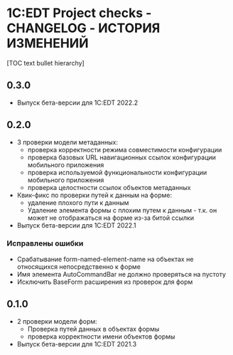 # 1С:EDT Project checks - CHANGELOG - ИСТОРИЯ ИЗМЕНЕНИЙ

[TOC text bullet hierarchy]

## 0.3.0

- Выпуск бета-версии для 1C:EDT 2022.2


## 0.2.0

- 3 проверки модели метаданных:
   - проверка корректности режима совместимости конфигурации
   - проверка базовых URL навигационных ссылок конфигурации мобильного приложения
   - проверка используемой функциональности конфигурации мобильного приложения
   - проверка целостности ссылок объектов метаданных
- Квик-фикс по проверки путей к данным на форме:
   - удаление плохого пути к данным
   - Удаление элемента формы с плохим путем к данным - т.к. он может не отображаться на форме из-за битой ссылки
- Выпуск бета-версии для 1C:EDT 2022.1

### Исправлены ошибки

- Срабатывание form-named-element-name на объектах не относящихся непосредственно к форме
- Имя элемента AutoCommandBar не должно проверяться на пустоту
- Исключить BaseForm расширения из проверок для форм

## 0.1.0

- 2 проверки модели форм:
   - Проверка путей данных в объектах формы
   - проверка корректности имени объектов формы
- Выпуск бета-версии для 1C:EDT 2021.3


